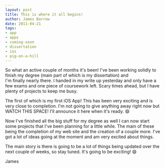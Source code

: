 ```yaml
---
layout: post
title: This is where it all begins!
author: James Barrow
date: 2011-04-21
tags:
- app
- apps
- coming-soon
- dissertation
- ios
- pig-on-a-hill
---
```


So what an active couple of months it's been! I've been working solidly to finish my degree (main part of which is my dissertation) and I'm finally nearly there. I handed in my write up yesterday and only have a few exams and one piece of coursework left. Scary times ahead, but I have plenty of projects to keep me busy.

The first of which is my first iOS App! This has been very exciting and is very close to completion. I'm not going to give anything away right now but WATCH THIS SPACE! I'll announce it here when it's ready. 😄

Now I've finished all the big stuff for my degree as well I can now start some projects that I've been planning for a little while. The main of these being the completion of my web site and the creation of a couple more. I've got a lot of ideas going at the moment and am very excited about things.

The main story is there is going to be a lot of things being updated over the next couple of weeks, so stay tuned. It's going to be exciting! 😄

James
